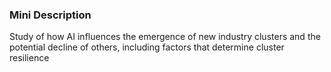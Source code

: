 ### Mini Description

Study of how AI influences the emergence of new industry clusters and the potential decline of others, including factors that determine cluster resilience
